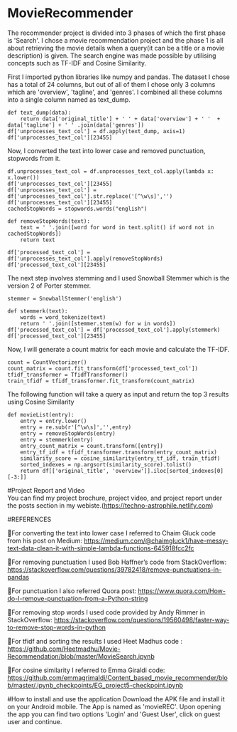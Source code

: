 # MovieRecommender
The recommender project is divided into 3 phases of which the first phase is 'Search'. I chose a movie recommendation project and the phase 1 is all about retrieving the movie details when a query(it can be a title or a movie description) is given. The search engine was made possible by utilising concepts such as TF-IDF and Cosine Similarity.</br>

First I imported python libraries like numpy and pandas. The dataset I chose has a total of 24 columns, but out of all of them I
chose only 3 columns which are 'overview', 'tagline', and 'genres'. I combined all these columns into a single column named as text_dump.

    def text_dump(data):
        return data['original_title'] + ' ' + data['overview'] + ' '  + data['tagline'] + ' ' .join(data['genres'])
    df['unprocesses_text_col'] = df.apply(text_dump, axis=1)
    df['unprocesses_text_col'][23455]

Now, I converted the text into lower case and removed punctuation, stopwords from it.

    df.unprocesses_text_col = df.unprocesses_text_col.apply(lambda x: x.lower())
    df['unprocesses_text_col'][23455]
    df['unprocesses_text_col'] = df['unprocesses_text_col'].str.replace('[^\w\s]','')
    df['unprocesses_text_col'][23455]
    cachedStopWords = stopwords.words("english")

    def removeStopWords(text):
        text = ' '.join([word for word in text.split() if word not in cachedStopWords])
        return text

    df['processed_text_col'] = df['unprocesses_text_col'].apply(removeStopWords)
    df['processed_text_col'][23455]
    
 The next step involves stemming and I used Snowball Stemmer which is the version 2 of Porter stemmer.

    stemmer = SnowballStemmer('english')

    def stemmerk(text):
        words = word_tokenize(text)
        return ' '.join([stemmer.stem(w) for w in words])
    df['processed_text_col'] = df['processed_text_col'].apply(stemmerk)
    df['processed_text_col'][23455]
    
Now, I will generate a count matrix for each movie and calculate the TF-IDF.

    count = CountVectorizer()
    count_matrix = count.fit_transform(df['processed_text_col'])
    tfidf_transformer = TfidfTransformer()
    train_tfidf = tfidf_transformer.fit_transform(count_matrix)
    
The following function will take a query as input and return the top 3 results using Cosine Similarity

    def movieList(entry):
        entry = entry.lower()
        entry = re.sub(r'[^\w\s]','',entry)
        entry = removeStopWords(entry)
        entry = stemmerk(entry)
        entry_count_matrix = count.transform([entry])
        entry_tf_idf = tfidf_transformer.transform(entry_count_matrix)
        similarity_score = cosine_similarity(entry_tf_idf, train_tfidf)
        sorted_indexes = np.argsort(similarity_score).tolist()
        return df[['original_title', 'overview']].iloc[sorted_indexes[0][-3:]]
    
    
#Project Report and Video    
You can find my project brochure, project video, and project report under the posts section in my webiste.(https://techno-astrophile.netlify.com)


#REFERENCES

For converting the text into lower case I referred to Chaim Gluck code from his post on Medium: https://medium.com/@chaimgluck1/have-messy-text-data-clean-it-with-simple-lambda-functions-645918fcc2fc

For removing punctuation I used Bob Haffner’s code from StackOverflow: https://stackoverflow.com/questions/39782418/remove-punctuations-in-pandas

For punctuation I also referred Quora post: https://www.quora.com/How-do-I-remove-punctuation-from-a-Python-string

For removing stop words I used code provided by Andy Rimmer in StackOverflow: https://stackoverflow.com/questions/19560498/faster-way-to-remove-stop-words-in-python

For tfidf and sorting the results I used Heet Madhus code : https://github.com/Heetmadhu/Movie-Recommendation/blob/master/MovieSearch.ipynb

For cosine similarity I referred to Emma Giraldi code: https://github.com/emmagrimaldi/Content_based_movie_recommender/blob/master/.ipynb_checkpoints/EG_project5-checkpoint.ipynb

#How to install and use the application
Download the APK file and install it on your Android mobile. The App is named as 'movieREC'. Upon opening the app you can find two options 'Login' and 'Guest User', click on guest user and continue. 


